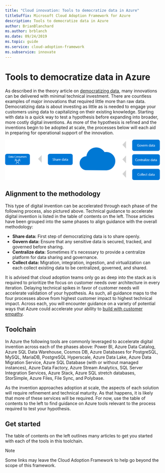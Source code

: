 ```yaml
---
title: "Cloud innovation: Tools to democratize data in Azure"
titleSuffix: Microsoft Cloud Adoption Framework for Azure
description: Tools to democratize data in Azure
author: BrianBlanchard
ms.author: brblanch
ms.date: 09/24/2019
ms.topic: guide
ms.service: cloud-adoption-framework
ms.subservice: innovate
---
```


# Tools to democratize data in Azure

As described in the theory article on [democratizing data](../considerations/data.md), many innovations can be delivered with minimal technical investment. There are countless examples of major innovations that required little more than raw data. Democratizing data is about investing as little as is needed to engage your customers using data to capitalizing on their existing knowledge. Starting with data is a quick way to test a hypothesis before expanding into broader, more costly digital inventions. As more of the hypothesis is refined and the inventions begin to be adopted at scale, the processes below will each aid in preparing for operational support of the innovation.

![Cloud Adoption Framework approach to democratizing data](../../_images/innovate/democratize-data.png)

## Alignment to the methodology

This type of digital invention can be accelerated through each phase of the following process, also pictured above. Technical guidance to accelerate digital invention is listed in the table of contents on the left. Those articles have been grouped into the same phases to align guidance with the overall methodology:

- **Share data:** First step of democratizing data is to share openly.
- **Govern data:** Ensure that any sensitive data is secured, tracked, and governed before sharing.
- **Centralize data:** Sometimes it's necessary to provide a centralize platform for data sharing and governance.
- **Collect data:** Migration, integration, ingestion, and virtualization can each collect existing data to be centralized, governed, and shared.

It is advised that cloud adoption teams only go as deep into the stack as is required to prioritize the focus on customer needs over architecture in every iteration. Delaying technical spikes in favor of customer needs will accelerate validation of your hypothesis. As such, all guidance maps to the four processes above from highest customer impact to highest technical impact. Across each, you will encounter guidance on a variety of potential ways that Azure could accelerate your ability to [build with customer empathy](../considerations/build.md).

## Toolchain

In Azure the following tools are commonly leveraged to accelerate digital invention across each of the phases above: Power BI, Azure Data Catalog, Azure SQL Data Warehouse, Cosmos DB, Azure Databases for PostgreSQL, MySQL, MariaDB, PostgreSQL Hyperscale, Azure Data Lake, Azure Data Migration Service, Azure SQL Database (with or without managed instances), Azure Data Factory, Azure Stream Analytics, SQL Server Integration Services, Azure Stack, Azure SQL stretch databases, StorSimple, Azure Files, File Sync, and Polybase.

As the invention approaches adoption at scale, the aspects of each solution will require refinement and technical maturity. As that happens, it is likely that more of these services will be required. For now, use the table of contents to the left to find guidance on Azure tools relevant to the process required to test your hypothesis.

## Get started

The table of contents on the left outlines many articles to get you started with each of the tools in this toolchain.

> [!NOTE]
> Some links may leave the Cloud Adoption Framework to help go beyond the scope of this framework.
